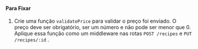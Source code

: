 #### Para Fixar

1.  Crie uma função  `validatePrice`  para validar o preço foi enviado. O preço deve ser obrigatório, ser um número e não pode ser menor que 0. Aplique essa função como um middleware nas rotas  `POST /recipes`  e  `PUT /recipes/:id`  .